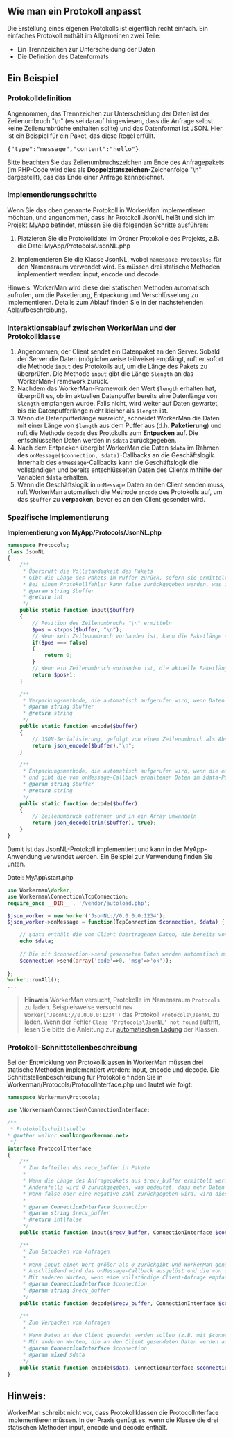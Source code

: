 ## Wie man ein Protokoll anpasst

Die Erstellung eines eigenen Protokolls ist eigentlich recht einfach. Ein einfaches Protokoll enthält im Allgemeinen zwei Teile:
* Ein Trennzeichen zur Unterscheidung der Daten
* Die Definition des Datenformats

## Ein Beispiel

### Protokolldefinition
Angenommen, das Trennzeichen zur Unterscheidung der Daten ist der Zeilenumbruch "\n" (es sei darauf hingewiesen, dass die Anfrage selbst keine Zeilenumbrüche enthalten sollte) und das Datenformat ist JSON. Hier ist ein Beispiel für ein Paket, das diese Regel erfüllt.

<pre>
{"type":"message","content":"hello"}
</pre>

Bitte beachten Sie das Zeilenumbruchszeichen am Ende des Anfragepakets (im PHP-Code wird dies als **Doppelzitatszeichen**-Zeichenfolge "\n" dargestellt), das das Ende einer Anfrage kennzeichnet.

### Implementierungsschritte
Wenn Sie das oben genannte Protokoll in WorkerMan implementieren möchten, und angenommen, dass Ihr Protokoll JsonNL heißt und sich im Projekt MyApp befindet, müssen Sie die folgenden Schritte ausführen:

1. Platzieren Sie die Protokolldatei im Ordner Protokolle des Projekts, z.B. die Datei MyApp/Protocols/JsonNL.php

2. Implementieren Sie die Klasse JsonNL, wobei ```namespace Protocols;``` für den Namensraum verwendet wird. Es müssen drei statische Methoden implementiert werden: input, encode und decode.

Hinweis: WorkerMan wird diese drei statischen Methoden automatisch aufrufen, um die Paketierung, Entpackung und Verschlüsselung zu implementieren. Details zum Ablauf finden Sie in der nachstehenden Ablaufbeschreibung.

### Interaktionsablauf zwischen WorkerMan und der Protokollklasse
1. Angenommen, der Client sendet ein Datenpaket an den Server. Sobald der Server die Daten (möglicherweise teilweise) empfängt, ruft er sofort die Methode ```input``` des Protokolls auf, um die Länge des Pakets zu überprüfen. Die Methode ```input``` gibt die Länge ```$length``` an das WorkerMan-Framework zurück.
2. Nachdem das WorkerMan-Framework den Wert ```$length``` erhalten hat, überprüft es, ob im aktuellen Datenpuffer bereits eine Datenlänge von ```$length``` empfangen wurde. Falls nicht, wird weiter auf Daten gewartet, bis die Datenpufferlänge nicht kleiner als ```$length``` ist.
3. Wenn die Datenpufferlänge ausreicht, schneidet WorkerMan die Daten mit einer Länge von ```$length``` aus dem Puffer aus (d.h. **Paketierung**) und ruft die Methode ```decode``` des Protokolls zum **Entpacken** auf. Die entschlüsselten Daten werden in ```$data``` zurückgegeben.
4. Nach dem Entpacken übergibt WorkerMan die Daten ```$data``` im Rahmen des ```onMessage($connection, $data)```-Callbacks an die Geschäftslogik. Innerhalb des ```onMessage```-Callbacks kann die Geschäftslogik die vollständigen und bereits entschlüsselten Daten des Clients mithilfe der Variablen ```$data``` erhalten.
5. Wenn die Geschäftslogik in ```onMessage``` Daten an den Client senden muss, ruft WorkerMan automatisch die Methode ```encode``` des Protokolls auf, um das ```$buffer``` zu **verpacken**, bevor es an den Client gesendet wird.

### Spezifische Implementierung

**Implementierung von MyApp/Protocols/JsonNL.php**

```php
namespace Protocols;
class JsonNL
{
    /**
     * Überprüft die Vollständigkeit des Pakets
     * Gibt die Länge des Pakets im Puffer zurück, sofern sie ermittelt werden kann, andernfalls 0, um auf weitere Daten zu warten
     * Bei einem Protokollfehler kann false zurückgegeben werden, was zur Trennung der aktuellen Client-Verbindung führt
     * @param string $buffer
     * @return int
     */
    public static function input($buffer)
    {
        // Position des Zeilenumbruchs "\n" ermitteln
        $pos = strpos($buffer, "\n");
        // Wenn kein Zeilenumbruch vorhanden ist, kann die Paketlänge nicht bestimmt werden, daher 0 zurückgeben und auf weitere Daten warten
        if($pos === false)
        {
            return 0;
        }
        // Wenn ein Zeilenumbruch vorhanden ist, die aktuelle Paketlänge (einschließlich des Zeilenumbruchs) zurückgeben
        return $pos+1;
    }

    /**
     * Verpackungsmethode, die automatisch aufgerufen wird, wenn Daten an den Client gesendet werden sollen
     * @param string $buffer
     * @return string
     */
    public static function encode($buffer)
    {
        // JSON-Serialisierung, gefolgt von einem Zeilenumbruch als Abschlusskennung für die Anfrage
        return json_encode($buffer)."\n";
    }

    /**
     * Entpackungsmethode, die automatisch aufgerufen wird, wenn die empfangenen Daten die Länge des vom input zurückgegebenen Werts erreicht haben (Wert größer als 0)
     * und gibt die vom onMessage-Callback erhaltenen Daten im $data-Parameter zurück
     * @param string $buffer
     * @return string
     */
    public static function decode($buffer)
    {
        // Zeilenumbruch entfernen und in ein Array umwandeln
        return json_decode(trim($buffer), true);
    }
}
```

Damit ist das JsonNL-Protokoll implementiert und kann in der MyApp-Anwendung verwendet werden. Ein Beispiel zur Verwendung finden Sie unten.

Datei: MyApp\start.php
```php
use Workerman\Worker;
use Workerman\Connection\TcpConnection;
require_once __DIR__ . '/vendor/autoload.php';

$json_worker = new Worker('JsonNL://0.0.0.0:1234');
$json_worker->onMessage = function(TcpConnection $connection, $data) {

    // $data enthält die vom Client übertragenen Daten, die bereits von JsonNL::decode verarbeitet wurden
    echo $data;
    
    // Die mit $connection->send gesendeten Daten werden automatisch mit der JsonNL::encode-Methode verpackt und an den Client gesendet
    $connection->send(array('code'=>0, 'msg'=>'ok'));
    
};
Worker::runAll();
...
```

> **Hinweis**
> WorkerMan versucht, Protokolle im Namensraum `Protocols` zu laden. Beispielsweise versucht `new Worker('JsonNL://0.0.0.0:1234')` das Protokoll `Protocols\JsonNL` zu laden.
> Wenn der Fehler `Class 'Protocols\JsonNL' not found` auftritt, lesen Sie bitte die Anleitung zur [automatischen Ladung](../faq/autoload.md) der Klassen.

### Protokoll-Schnittstellenbeschreibung
Bei der Entwicklung von Protokollklassen in WorkerMan müssen drei statische Methoden implementiert werden: input, encode und decode. Die Schnittstellenbeschreibung für Protokolle finden Sie in Workerman/Protocols/ProtocolInterface.php und lautet wie folgt:

```php
namespace Workerman\Protocols;

use \Workerman\Connection\ConnectionInterface;

/**
 * Protokollschnittstelle
* @author walkor <walkor@workerman.net>
 */
interface ProtocolInterface
{
    /**
     * Zum Aufteilen des recv_buffer in Pakete
     *
     * Wenn die Länge des Anfragepakets aus $recv_buffer ermittelt werden kann, wird die Gesamtlänge zurückgegeben
     * Andernfalls wird 0 zurückgegeben, was bedeutet, dass mehr Daten benötigt werden, um die Länge des aktuellen Anfragepakets zu bestimmen
     * Wenn false oder eine negative Zahl zurückgegeben wird, wird dies als ungültige Anfrage betrachtet und die Verbindung wird getrennt
     *
     * @param ConnectionInterface $connection
     * @param string $recv_buffer
     * @return int|false
     */
    public static function input($recv_buffer, ConnectionInterface $connection);

    /**
     * Zum Entpacken von Anfragen
     *
     * Wenn input einen Wert größer als 0 zurückgibt und WorkerMan genügend Daten empfangen hat, wird decode automatisch aufgerufen
     * Anschließend wird das onMessage-Callback ausgelöst und die von decode entschlüsselten Daten als zweites Argument an das onMessage-Callback übergeben
     * Mit anderen Worten, wenn eine vollständige Client-Anfrage empfangen wird, wird decode automatisch zur Entschlüsselung aufgerufen und muss nicht manuell im Geschäftscode aufgerufen werden
     * @param ConnectionInterface $connection
     * @param string $recv_buffer
     */
    public static function decode($recv_buffer, ConnectionInterface $connection);

    /**
     * Zum Verpacken von Anfragen
     *
     * Wenn Daten an den Client gesendet werden sollen (z.B. mit $connection->send($data);), wird die encode-Methode automatisch verwendet, um die Daten in das entsprechende Protokollformat zu verpacken, bevor sie an den Client gesendet werden
     * Mit anderen Worten, die an den Client gesendeten Daten werden automatisch durch encode verpackt und müssen nicht manuell im Geschäftscode aufgerufen werden
     * @param ConnectionInterface $connection
     * @param mixed $data
     */
    public static function encode($data, ConnectionInterface $connection);
}
```

## Hinweis:
WorkerMan schreibt nicht vor, dass Protokollklassen die ProtocolInterface implementieren müssen. In der Praxis genügt es, wenn die Klasse die drei statischen Methoden input, encode und decode enthält.
